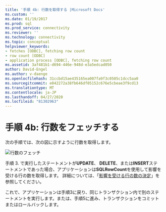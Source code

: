 ```yaml
---
title: '手順 4b: 行数を取得する |Microsoft Docs'
ms.custom: ''
ms.date: 01/19/2017
ms.prod: sql
ms.prod_service: connectivity
ms.reviewer: ''
ms.technology: connectivity
ms.topic: conceptual
helpviewer_keywords:
- fetches [ODBC], fetching row count
- row count [ODBC]
- application process [ODBC], fetching row count
ms.assetid: 3af481b1-d694-446e-948d-e3a5edcad050
author: David-Engel
ms.author: v-daenge
ms.openlocfilehash: 31ccbd15ae435165ea007fa9f3c0505c1dcc5aa0
ms.sourcegitcommit: e042272a38fb646df05152c676e5cbeae3f9cd13
ms.translationtype: MT
ms.contentlocale: ja-JP
ms.lasthandoff: 04/27/2020
ms.locfileid: "81302963"
---
```

# <a name="step-4b-fetch-the-row-count"></a>手順 4b: 行数をフェッチする
次の手順では、次の図に示すように行数を取得します。  
  
 ![行数のフェッチ](../../../odbc/reference/develop-app/media/pr15.gif "pr15")  
  
 手順 3. で実行したステートメントが**UPDATE**、 **DELETE**、または**INSERT**ステートメントであった場合、アプリケーションは**SQLRowCount**を使用して影響を受ける行の数を取得します。 詳細については、「[影響を受ける行の数の決定](../../../odbc/reference/develop-app/determining-the-number-of-affected-rows.md)」を参照してください。  
  
 これで、アプリケーションは手順3に戻り、同じトランザクション内で別のステートメントを実行します。または、手順5に進み、トランザクションをコミットまたはロールバックします。

